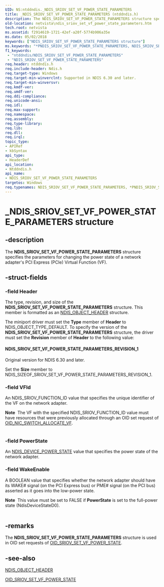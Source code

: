 ```yaml
---
UID: NS:ntddndis._NDIS_SRIOV_SET_VF_POWER_STATE_PARAMETERS
title: _NDIS_SRIOV_SET_VF_POWER_STATE_PARAMETERS (ntddndis.h)
description: The NDIS_SRIOV_SET_VF_POWER_STATE_PARAMETERS structure specifies the parameters for changing the power state of a network adapter's PCI Express (PCIe) Virtual Function (VF).
old-location: netvista\ndis_sriov_set_vf_power_state_parameters.htm
tech.root: netvista
ms.assetid: f2914619-1721-42ef-a20f-5774b906a35e
ms.date: 05/02/2018
keywords: ["NDIS_SRIOV_SET_VF_POWER_STATE_PARAMETERS structure"]
ms.keywords: "*PNDIS_SRIOV_SET_VF_POWER_STATE_PARAMETERS, NDIS_SRIOV_SET_VF_POWER_STATE_PARAMETERS, NDIS_SRIOV_SET_VF_POWER_STATE_PARAMETERS structure [Network Drivers Starting with Windows Vista], PNDIS_SRIOV_SET_VF_POWER_STATE_PARAMETERS, PNDIS_SRIOV_SET_VF_POWER_STATE_PARAMETERS structure pointer [Network Drivers Starting with Windows Vista], _NDIS_SRIOV_SET_VF_POWER_STATE_PARAMETERS, netvista.ndis_sriov_set_vf_power_state_parameters, ntddndis/NDIS_SRIOV_SET_VF_POWER_STATE_PARAMETERS, ntddndis/PNDIS_SRIOV_SET_VF_POWER_STATE_PARAMETERS"
f1_keywords:
 - "ntddndis/NDIS_SRIOV_SET_VF_POWER_STATE_PARAMETERS"
 - "NDIS_SRIOV_SET_VF_POWER_STATE_PARAMETERS"
req.header: ntddndis.h
req.include-header: Ndis.h
req.target-type: Windows
req.target-min-winverclnt: Supported in NDIS 6.30 and later.
req.target-min-winversvr: 
req.kmdf-ver: 
req.umdf-ver: 
req.ddi-compliance: 
req.unicode-ansi: 
req.idl: 
req.max-support: 
req.namespace: 
req.assembly: 
req.type-library: 
req.lib: 
req.dll: 
req.irql: 
topic_type:
- APIRef
- kbSyntax
api_type:
- HeaderDef
api_location:
- Ntddndis.h
api_name:
- NDIS_SRIOV_SET_VF_POWER_STATE_PARAMETERS
targetos: Windows
req.typenames: NDIS_SRIOV_SET_VF_POWER_STATE_PARAMETERS, *PNDIS_SRIOV_SET_VF_POWER_STATE_PARAMETERS
---
```


# _NDIS_SRIOV_SET_VF_POWER_STATE_PARAMETERS structure


## -description


The <b>NDIS_SRIOV_SET_VF_POWER_STATE_PARAMETERS</b> structure specifies the parameters for changing the power state of a network adapter's PCI Express (PCIe) Virtual Function (VF).


## -struct-fields




### -field Header

The type, revision, and size of the <b>NDIS_SRIOV_SET_VF_POWER_STATE_PARAMETERS</b> structure. This member is formatted as an <a href="https://docs.microsoft.com/windows-hardware/drivers/ddi/ntddndis/ns-ntddndis-_ndis_object_header">NDIS_OBJECT_HEADER</a> structure.

The miniport driver must set the <b>Type</b> member of <b>Header</b> to NDIS_OBJECT_TYPE_DEFAULT. To specify the version of the <b>NDIS_SRIOV_SET_VF_POWER_STATE_PARAMETERS</b> structure, the driver must set the <b>Revision</b> member of <b>Header</b> to the following value: 





#### NDIS_SRIOV_SET_VF_POWER_STATE_PARAMETERS_REVISION_1

Original version for NDIS 6.30 and later.

Set the <b>Size</b> member to NDIS_SIZEOF_SRIOV_SET_VF_POWER_STATE_PARAMETERS_REVISION_1.


### -field VFId

An NDIS_SRIOV_FUNCTION_ID value that specifies the unique identifier of the VF on the network adapter.

<div class="alert"><b>Note</b>  The VF with the specified NDIS_SRIOV_FUNCTION_ID value must have resources that were previously allocated through an OID set request of <a href="https://docs.microsoft.com/windows-hardware/drivers/network/oid-nic-switch-allocate-vf">OID_NIC_SWITCH_ALLOCATE_VF</a>.

</div>
<div> </div>

### -field PowerState

An <a href="https://docs.microsoft.com/windows-hardware/drivers/ddi/ntddndis/ne-ntddndis-_ndis_device_power_state">NDIS_DEVICE_POWER_STATE</a> value that specifies the power state of the network adapter.


### -field WakeEnable

A BOOLEAN value that specifies whether the network adapter should have its WAKE# signal (on the PCI Express bus) or PME# signal (on the PCI bus) asserted as it goes into the low-power state.  

<div class="alert"><b>Note</b>  This value must be set to FALSE if <b>PowerState</b> is set to the full-power state (NdisDeviceStateD0).</div>
<div> </div>

## -remarks



The  <b>NDIS_SRIOV_SET_VF_POWER_STATE_PARAMETERS</b> structure is used in OID set requests of <a href="https://docs.microsoft.com/windows-hardware/drivers/network/oid-sriov-set-vf-power-state">OID_SRIOV_SET_VF_POWER_STATE</a>. 




## -see-also




<b></b>



<a href="https://docs.microsoft.com/windows-hardware/drivers/ddi/ntddndis/ns-ntddndis-_ndis_object_header">NDIS_OBJECT_HEADER</a>



<a href="https://docs.microsoft.com/windows-hardware/drivers/network/oid-sriov-set-vf-power-state">OID_SRIOV_SET_VF_POWER_STATE</a>
 

 

